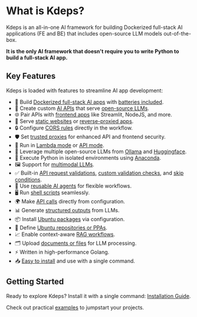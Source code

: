 # What is Kdeps?

Kdeps is an all-in-one AI framework for building Dockerized full-stack AI applications (FE and BE) that includes
open-source LLM models out-of-the-box.

**It is the only AI framework that doesn't require you to write Python to build a full-stack AI app.**

## Key Features

Kdeps is loaded with features to streamline AI app development:

- 🐳 Build [Dockerized full-stack AI apps](https://kdeps.com/getting-started/introduction/quickstart.html#quickstart) with [batteries included](https://kdeps.com/getting-started/configuration/workflow.html#ai-agent-settings).
- 🔌 Create custom [AI APIs](https://kdeps.com/getting-started/configuration/workflow.html#api-server-settings) that serve [open-source LLMs](https://kdeps.com/getting-started/configuration/workflow.html#llm-models).
- 🌐 Pair APIs with [frontend apps](https://kdeps.com/getting-started/configuration/workflow.html#web-server-settings) like Streamlit, NodeJS, and more.
- 📁 Serve [static websites](https://kdeps.com/getting-started/configuration/workflow.html#static-file-serving) or [reverse-proxied apps](https://kdeps.com/getting-started/configuration/workflow.html#reverse-proxying).
- 🔒 Configure [CORS rules](https://kdeps.com/getting-started/configuration/workflow.html#cors-configuration) directly in the workflow.
- 🛡️ Set [trusted proxies](https://kdeps.com/getting-started/configuration/workflow.html#trustedproxies) for enhanced API and frontend security.
- 🚀 Run in [Lambda mode](https://kdeps.com/getting-started/configuration/workflow.html#lambda-mode) or [API mode](https://kdeps.com/getting-started/configuration/workflow.html#api-server-settings).
- 🤖 Leverage multiple open-source LLMs from [Ollama](https://kdeps.com/getting-started/configuration/workflow.html#llm-models) and [Huggingface](https://github.com/kdeps/examples/tree/main/huggingface_imagegen_api).
- 🐍 Execute Python in isolated environments using [Anaconda](https://kdeps.com/getting-started/resources/python.html).
- 🖼️ Support for [multimodal LLMs](https://kdeps.com/getting-started/resources/multimodal.html).
- ✅ Built-in [API request validations](https://kdeps.com/getting-started/resources/api-request-validations.html#api-request-validations), [custom validation checks](https://kdeps.com/getting-started/resources/validations.html), and [skip conditions](https://kdeps.com/getting-started/resources/skip.html).
- 🔄 Use [reusable AI agents](https://kdeps.com/getting-started/resources/remix.html) for flexible workflows.
- 🖥️ Run [shell scripts](https://kdeps.com/getting-started/resources/exec.html) seamlessly.
- 🌍 Make [API calls](https://kdeps.com/getting-started/resources/client.html) directly from configuration.
- 📊 Generate [structured outputs](https://kdeps.com/getting-started/resources/llm.html#chat-block) from LLMs.
- 📦 Install [Ubuntu packages](https://kdeps.com/getting-started/configuration/workflow.html#ubuntu-packages) via configuration.
- 📜 Define [Ubuntu repositories or PPAs](https://kdeps.com/getting-started/configuration/workflow.html#ubuntu-repositories).
- 📈 Enable context-aware [RAG workflows](https://kdeps.com/getting-started/resources/kartographer.html).
- 🗂️ Upload [documents or files](https://kdeps.com/getting-started/tutorials/files.html) for LLM processing.
- ⚡ Written in high-performance Golang.
- 📥 [Easy to install](https://kdeps.com/getting-started/introduction/installation.html) and use with a single command.

## Getting Started

Ready to explore Kdeps? Install it with a single command: [Installation Guide](https://kdeps.com/getting-started/introduction/installation.html).

Check out practical [examples](https://github.com/kdeps/examples) to jumpstart your projects.
